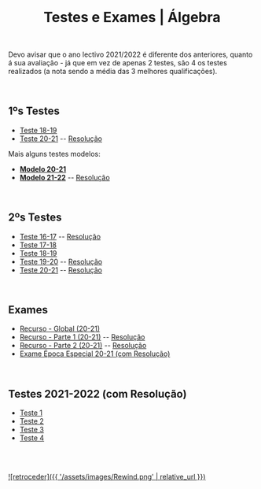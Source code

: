 <br>

<h1 align="center">Testes e Exames | Álgebra</h1>

<br>

Devo avisar que o ano lectivo 2021/2022 é diferente dos anteriores, quanto á sua avaliação - já que em vez de apenas 2 testes, são 4 os testes realizados (a nota sendo a média das 3 melhores qualificações).

<br>

## 1ºs Testes
* [Teste 18-19](teste_1_1819.pdf)
* [Teste 20-21](teste_1_2021.pdf) -- [Resolução](teste_1_2021_res.pdf)

Mais alguns testes modelos:
* [**Modelo 20-21**](teste_modelo_1_2021.pdf)
* [**Modelo 21-22**](teste_modelo_1_2122.pdf) -- [Resolução](teste_modelo_1_2122_res.pdf)

<br>

## 2ºs Testes
* [Teste 16-17](teste_2_1617.pdf) -- [Resolução](teste_2_1617_res.pdf)
* [Teste 17-18](teste_2_1718.pdf)
* [Teste 18-19](teste_2_1819.pdf)
* [Teste 19-20](teste_2_1920.pdf) -- [Resolução](teste_2_1920_res.pdf)
* [Teste 20-21](teste_2_2021.pdf) -- [Resolução](teste_2_2021_res.pdf)

<br>

## Exames
* [Recurso - Global (20-21)](recurso_global_2021.pdf)
* [Recurso - Parte 1 (20-21)](recurso_parte1_2021.pdf) -- [Resolução](recurso_parte1_2021_res.pdf)
* [Recurso - Parte 2 (20-21)](recurso_parte2_2021.pdf) -- [Resolução](recurso_parte2_2021_res.pdf)
* [Exame Época Especial 20-21 (com Resolução)](exame_especial_2021_res.pdf)


<br>

## Testes 2021-2022 (com Resolução)
* [Teste 1](teste_1_2122_res.pdf)
* [Teste 2](teste2_2122_res.pdf)
* [Teste 3](teste3_2122_res.pdf)
* [Teste 4](teste4_2122_res.pdf)

<br><br>

[![retroceder]({{ '/assets/images/Rewind.png' | relative_url }})](https://david81820.github.io/Recursos-LCC/algebra)
